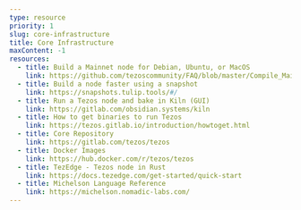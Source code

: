 ```yaml
---
type: resource
priority: 1
slug: core-infrastructure
title: Core Infrastructure
maxContent: -1
resources:
  - title: Build a Mainnet node for Debian, Ubuntu, or MacOS
    link: https://github.com/tezoscommunity/FAQ/blob/master/Compile_Mainnet.md
  - title: Build a node faster using a snapshot
    link: https://snapshots.tulip.tools/#/
  - title: Run a Tezos node and bake in Kiln (GUI)
    link: https://gitlab.com/obsidian.systems/kiln
  - title: How to get binaries to run Tezos
    link: https://tezos.gitlab.io/introduction/howtoget.html
  - title: Core Repository
    link: https://gitlab.com/tezos/tezos
  - title: Docker Images
    link: https://hub.docker.com/r/tezos/tezos
  - title: TezEdge - Tezos node in Rust
    link: https://docs.tezedge.com/get-started/quick-start
  - title: Michelson Language Reference
    link: https://michelson.nomadic-labs.com/
---
```

